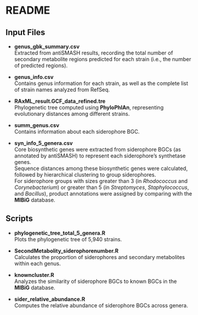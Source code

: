 # README

## Input Files

- **genus_gbk_summary.csv**  
  Extracted from antiSMASH results, recording the total number of secondary metabolite regions predicted for each strain (i.e., the number of predicted regions).

- **genus_info.csv**  
  Contains genus information for each strain, as well as the complete list of strain names analyzed from RefSeq.

- **RAxML_result.GCF_data_refined.tre**  
  Phylogenetic tree computed using **PhyloPhlAn**, representing evolutionary distances among different strains.

- **summ_genus.csv**  
  Contains information about each siderophore BGC.

- **syn_info_5_genera.csv**  
  Core biosynthetic genes were extracted from siderophore BGCs (as annotated by antiSMASH) to represent each siderophore’s synthetase genes.  
  Sequence distances among these biosynthetic genes were calculated, followed by hierarchical clustering to group siderophores.  
  For siderophore groups with sizes greater than 3 (in *Rhodococcus* and *Corynebacterium*) or greater than 5 (in *Streptomyces*, *Staphylococcus*, and *Bacillus*), product annotations were assigned by comparing with the **MIBiG** database.

## Scripts

- **phylogenetic_tree_total_5_genera.R**  
  Plots the phylogenetic tree of 5,940 strains.

- **SecondMetabolity_siderophorenumber.R**  
  Calculates the proportion of siderophores and secondary metabolites within each genus.

- **knowncluster.R**  
  Analyzes the similarity of siderophore BGCs to known BGCs in the **MIBiG** database.

- **sider_relative_abundance.R**  
  Computes the relative abundance of siderophore BGCs across genera.
